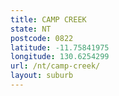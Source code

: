 ```yaml
---
title: CAMP CREEK
state: NT
postcode: 0822
latitude: -11.75841975
longitude: 130.6254299
url: /nt/camp-creek/
layout: suburb
---
```

